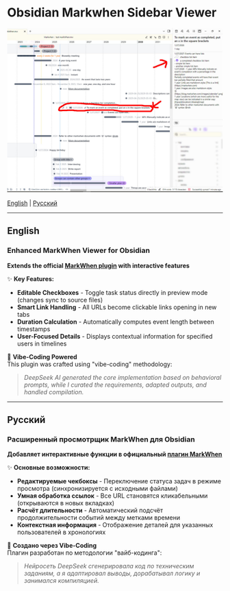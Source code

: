 # Obsidian Markwhen Sidebar Viewer

[![sidebar](https://github.com/Konfetigr/obsidian-markwhen-sidebar/blob/main/photo/markwhen-sidebar-plugin-ph01.jpg)](https://github.com/Konfetigr/obsidian-markwhen-sidebar/blob/main/photo/markwhen-sidebar-plugin-ph01.jpg)

[English](#english) | [Русский](#русский)

---


## English
### Enhanced MarkWhen Viewer for Obsidian  
**Extends the official [MarkWhen plugin](https://github.com/mark-when/obsidian-plugin) with interactive features**

✨ **Key Features:**  
- **Editable Checkboxes** - Toggle task status directly in preview mode (changes sync to source files)
- **Smart Link Handling** - All URLs become clickable links opening in new tabs
- **Duration Calculation** - Automatically computes event length between timestamps
- **User-Focused Details** - Displays contextual information for specified users in timelines

🔧 **Vibe-Coding Powered**  
This plugin was crafted using "vibe-coding" methodology:  
> *DeepSeek AI generated the core implementation based on behavioral prompts, while I curated the requirements, adapted outputs, and handled compilation.*

---

## Русский
### Расширенный просмотрщик MarkWhen для Obsidian  
**Добавляет интерактивные функции в официальный [плагин MarkWhen](https://github.com/mark-when/obsidian-plugin)**

✨ **Основные возможности:**  
- **Редактируемые чекбоксы** - Переключение статуса задач в режиме просмотра (синхронизируется с исходными файлами)
- **Умная обработка ссылок** - Все URL становятся кликабельными (открываются в новых вкладках)
- **Расчёт длительности** - Автоматический подсчёт продолжительности событий между метками времени
- **Контекстная информация** - Отображение деталей для указанных пользователей в хронологиях

🔧 **Создано через Vibe-Coding**  
Плагин разработан по методологии "вайб-кодинга":  
> *Нейросеть DeepSeek сгенерировала код по техническим заданиям, а я адаптировал выводы, дорабатывал логику и занимался компиляцией.*
